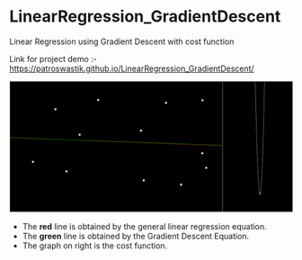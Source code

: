 # LinearRegression_GradientDescent
Linear Regression using Gradient Descent with cost function

Link for project demo :- https://patroswastik.github.io/LinearRegression_GradientDescent/

![](LinearRegression.png)

- The **red** line is obtained by the general linear regression equation.
- The **green** line is obtained by the Gradient Descent Equation.
- The graph on right is the cost function.
